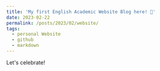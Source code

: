 ```yaml
---
title: 'My first English Academic Website Blog here! 📍'
date: 2023-02-22
permalink: /posts/2023/02/website/
tags:
  - personal Website
  - github
  - markdown
---
```


Let's celebrate!
